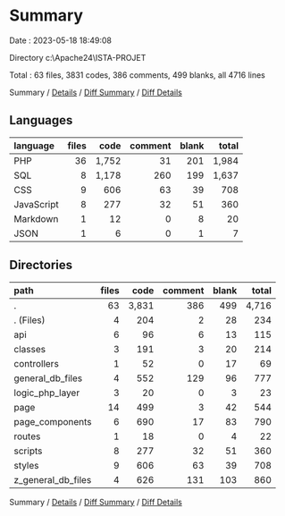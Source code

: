 # Summary

Date : 2023-05-18 18:49:08

Directory c:\\Apache24\\ISTA-PROJET

Total : 63 files,  3831 codes, 386 comments, 499 blanks, all 4716 lines

Summary / [Details](details.md) / [Diff Summary](diff.md) / [Diff Details](diff-details.md)

## Languages
| language | files | code | comment | blank | total |
| :--- | ---: | ---: | ---: | ---: | ---: |
| PHP | 36 | 1,752 | 31 | 201 | 1,984 |
| SQL | 8 | 1,178 | 260 | 199 | 1,637 |
| CSS | 9 | 606 | 63 | 39 | 708 |
| JavaScript | 8 | 277 | 32 | 51 | 360 |
| Markdown | 1 | 12 | 0 | 8 | 20 |
| JSON | 1 | 6 | 0 | 1 | 7 |

## Directories
| path | files | code | comment | blank | total |
| :--- | ---: | ---: | ---: | ---: | ---: |
| . | 63 | 3,831 | 386 | 499 | 4,716 |
| . (Files) | 4 | 204 | 2 | 28 | 234 |
| api | 6 | 96 | 6 | 13 | 115 |
| classes | 3 | 191 | 3 | 20 | 214 |
| controllers | 1 | 52 | 0 | 17 | 69 |
| general_db_files | 4 | 552 | 129 | 96 | 777 |
| logic_php_layer | 3 | 20 | 0 | 3 | 23 |
| page | 14 | 499 | 3 | 42 | 544 |
| page_components | 6 | 690 | 17 | 83 | 790 |
| routes | 1 | 18 | 0 | 4 | 22 |
| scripts | 8 | 277 | 32 | 51 | 360 |
| styles | 9 | 606 | 63 | 39 | 708 |
| z_general_db_files | 4 | 626 | 131 | 103 | 860 |

Summary / [Details](details.md) / [Diff Summary](diff.md) / [Diff Details](diff-details.md)
